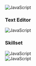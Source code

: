 ![JavaScript](https://badge42.vercel.app/api/v2/cl60uslo9000609mgufzwqfyj/stats?cursusId=21&coalitionId=110)
<br />
### Text Editor
![JavaScript](https://img.shields.io/badge/VIM-%2311AB00.svg?&style=for-the-badge&logo=vim&logoColor=white)
<br />
### Skillset
![JavaScript](https://img.shields.io/badge/RocketLeague-ProPlayer-blue)
<br />
![JavaScript](https://img.shields.io/badge/3x3%20Record-15.63-brightgreen)
